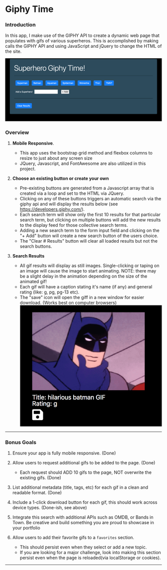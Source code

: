 # Giphy Time

### Introduction

In this app, I make use of the GIPHY API to create a dynamic web page that populates with gifs of various superheros. This is accomplished by making calls the GIPHY API and using JavaScript and jQuery to change the HTML of the site.

![giphy-time](assets/images/giphy-time.png)

### Overview

1. **Mobile Responsive**.
   * This app uses the bootstrap grid method and flexbox columns to resize to just about any screen size
   * JQuery, Javascript, and FontAwesome are also utilized in this project.

2. **Choose an existing button or create your own**
   * Pre-existing buttons are generated from a Javascript array that is created via a loop and set to the HTML via JQuery.
   * Clicking on any of these buttons triggers an automatic search via the giphy api and will display the results below (see https://developers.giphy.com/).
   * Each search term will show only the first 10 results for that particular search term, but clicking on multiple buttons will add the new results to the display feed for those collective search terms.
   * Adding a new search term to the form input field and clicking on the "+ Add" button will create a new search button of the users choice.
   * The "Clear # Results" button will clear all loaded results but not the search buttons.

3. **Search Results**
   * All gif results will display as still images. Single-clicking or taping on an image will cause the image to start animating. NOTE: there may be a slight delay in the animation depending on the size of the animated gif! 
   * Each gif will have a caption stating it's name (if any) and general rating (like: g, pg, pg-13 etc).
   * The "save" icon will open the giff in a new window for easier download. (Works best on computer browsers)
  ![giphy-time](assets/images/batman-example.png)
- - -

### Bonus Goals

1. Ensure your app is fully mobile responsive. (Done)

2. Allow users to request additional gifs to be added to the page. (Done)
   * Each request should ADD 10 gifs to the page, NOT overwrite the existing gifs. (Done)

3. List additional metadata (title, tags, etc) for each gif in a clean and readable format. (Done)

4. Include a 1-click download button for each gif, this should work across device types. (Done-ish, see above)

5. Integrate this search with additional APIs such as OMDB, or Bands in Town. Be creative and build something you are proud to showcase in your portfolio

6. Allow users to add their favorite gifs to a `favorites` section.
   * This should persist even when they select or add a new topic.
   * If you are looking for a major challenge, look into making this section persist even when the page is reloaded(via localStorage or cookies).

- - -
